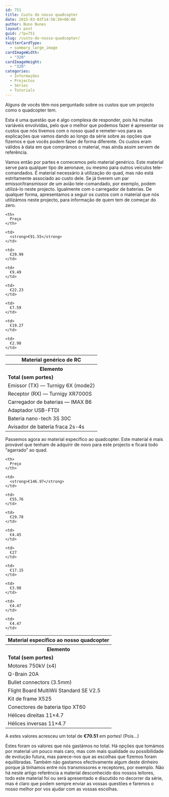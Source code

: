 ```yaml
---
id: 751
title: Custo do nosso quadcopter
date: 2015-03-03T14:50:59+00:00
author: Nuno Nunes
layout: post
guid: /?p=751
slug: /custo-do-nosso-quadcopter/
twitterCardType:
  - summary_large_image
cardImageWidth:
  - "320"
cardImageHeight:
  - "320"
categories:
  - Informações
  - Projectos
  - Séries
  - Tutorials
---
```

Alguns de vocês têm-nos perguntado sobre os custos que um projecto como o quadcopter tem.

Esta é uma questão que é algo complexa de responder, pois há muitas variáveis envolvidas, pelo que o melhor que podemos fazer é apresentar os custos que nós tivemos com o nosso quad e remeter-vos para as explicações que vamos dando ao longo da série sobre as opções que fizemos e que vocês podem fazer de forma diferente. Os custos eram válidos à data em que comprámos o material, mas ainda assim servem de referência.

Vamos então por partes e comecemos pelo material genérico. Este material serve para qualquer tipo de aeronave, ou mesmo para outros veículos tele-comandados. É material necessário à utilização do quad, mas não está estritamente associado ao custo dele. Se já tiverem um par emissor/transmissor de um avião tele-comandado, por exemplo, podem utilizá-lo neste projecto. Igualmente com o carregador de baterias. De qualquer forma, apresentamos a seguir os custos com o material que nós utilizámos neste projecto, para informação de quem tem de começar do zero.

<table>
  <tr>
    <th colspan="2">
      Material genérico de RC
    </th>
  </tr>
  
  <tr>
    <th>
      Elemento
    </th>
    
    <th>
      Preço
    </th>
  </tr>
  
  <tr>
    <td>
      <strong>Total (sem portes)</strong>
    </td>
    
    <td>
      <strong>€91.55</strong>
    </td>
  </tr>
  
  <tr>
    <td>
      Emissor (TX) — Turnigy 6X (mode2)
    </td>
    
    <td>
      €29.99
    </td>
  </tr>
  
  <tr>
    <td>
      Receptor (RX) — Turnigy XR7000S
    </td>
    
    <td>
      €9.49
    </td>
  </tr>
  
  <tr>
    <td>
      Carregador de baterias — IMAX B6
    </td>
    
    <td>
      €22.23
    </td>
  </tr>
  
  <tr>
    <td>
      Adaptador USB-FTDI
    </td>
    
    <td>
      €7.59
    </td>
  </tr>
  
  <tr>
    <td>
      Bateria nano-tech 3S 30C
    </td>
    
    <td>
      €19.27
    </td>
  </tr>
  
  <tr>
    <td>
      Avisador de bateria fraca 2s-4s
    </td>
    
    <td>
      €2.98
    </td>
  </tr>
</table>

Passemos agora ao material específico ao quadcopter. Este material é mais provável que tenham de adquirir de novo para este projecto e ficará todo &#8220;agarrado&#8221; ao quad.

<table>
  <tr>
    <th colspan="2">
      Material específico ao nosso quadcopter
    </th>
  </tr>
  
  <tr>
    <th>
      Elemento
    </th>
    
    <th>
      Preço
    </th>
  </tr>
  
  <tr>
    <td>
      <strong>Total (sem portes)</strong>
    </td>
    
    <td>
      <strong>€146.97</strong>
    </td>
  </tr>
  
  <tr>
    <td>
      Motores 750kV (x4)
    </td>
    
    <td>
      €55.76
    </td>
  </tr>
  
  <tr>
    <td>
      Q-Brain 20A
    </td>
    
    <td>
      €29.78
    </td>
  </tr>
  
  <tr>
    <td>
      Bullet connectors (3.5mm)
    </td>
    
    <td>
      €4.45
    </td>
  </tr>
  
  <tr>
    <td>
      Flight Board MultiWii Standard SE V2.5
    </td>
    
    <td>
      €27
    </td>
  </tr>
  
  <tr>
    <td>
      Kit de frame X525
    </td>
    
    <td>
      €17.15
    </td>
  </tr>
  
  <tr>
    <td>
      Conectores de bateria tipo XT60
    </td>
    
    <td>
      €3.98
    </td>
  </tr>
  
  <tr>
    <td>
      Hélices direitas 11&#215;4.7
    </td>
    
    <td>
      €4.47
    </td>
  </tr>
  
  <tr>
    <td>
      Hélices inversas 11&#215;4.7
    </td>
    
    <td>
      €4.47
    </td>
  </tr>
</table>

A estes valores acresceu um total de **€70.51** em portes! (Pois&#8230;)

Estes foram os valores que nós gastámos no total. Há opções que tomámos por material um pouco mais caro, mas com mais qualidade ou possibilidade de evolução futura, mas parece-nos que as escolhas que fizemos foram equilibradas. Também não gastamos efectivamente algum deste dinheiro porque já tínhamos entre nós transmissores e receptores, por exemplo. Não há neste artigo referência a material desconhecido dos nossos leitores, todo este material foi ou será apresentado e discutido no decorrer da série, mas é claro que podem sempre enviar as vossas questões e faremos o nosso melhor por vos ajudar com as vossas escolhas.